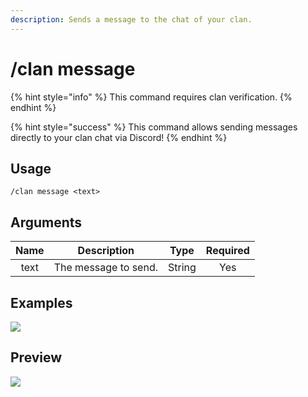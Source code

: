 ```yaml
---
description: Sends a message to the chat of your clan.
---
```


# /clan message

{% hint style="info" %}
This command requires clan verification.
{% endhint %}

{% hint style="success" %}
This command allows sending messages directly to your clan chat via Discord!
{% endhint %}

## Usage

```
/clan message <text>
```

## Arguments

| Name | Description             | Type   | Required |
| :--: | :---------------------: | :----: | :------: |
| text | The message to send.    | String | Yes      |

## Examples

![](https://forkman.vercel.app/_media/examples/clan/message-0.png)

## Preview

![](https://github.com/user-attachments/assets/337a7a29-dba7-4916-ae1b-c81f03c8acb4)
